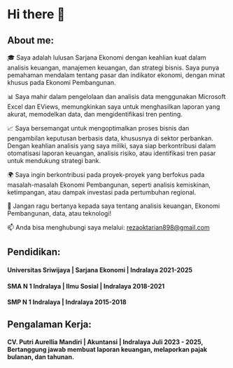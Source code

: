 # Hi there 👋
## About me:
🎓 Saya adalah lulusan Sarjana Ekonomi dengan keahlian kuat dalam analisis keuangan, manajemen keuangan, dan strategi bisnis. Saya punya pemahaman mendalam tentang pasar dan indikator ekonomi, dengan minat khusus pada Ekonomi Pembangunan.

📊 Saya mahir dalam pengelolaan dan analisis data menggunakan Microsoft Excel dan EViews, memungkinkan saya untuk menghasilkan laporan yang akurat, memodelkan data, dan mengidentifikasi tren penting.

📈 Saya bersemangat untuk mengoptimalkan proses bisnis dan pengambilan keputusan berbasis data, khususnya di sektor perbankan. Dengan keahlian analisis yang saya miliki, saya siap berkontribusi dalam otomatisasi laporan keuangan, analisis risiko, atau identifikasi tren pasar untuk mendukung strategi bank.

🌍 Saya ingin berkontribusi pada proyek-proyek yang berfokus pada masalah-masalah Ekonomi Pembangunan, seperti analisis kemiskinan, ketimpangan, atau dampak investasi pada pertumbuhan regional.

💬 Jangan ragu bertanya kepada saya tentang analisis keuangan, Ekonomi Pembangunan, data, atau teknologi!

📫 Anda bisa menghubungi saya melalui: rezaoktarian898@gmail.com

## Pendidikan:

#### Universitas Sriwijaya | Sarjana Ekonomi | Indralaya 2021-2025
#### SMA N 1 Indralaya | Ilmu Sosial | Indralaya 2018-2021
#### SMP N 1 Indralaya | Indralaya 2015-2018

## Pengalaman Kerja:
#### CV. Putri Aurellia Mandiri | Akuntansi | Indralaya Juli 2023 - 2025, Bertanggung jawab membuat laporan keuangan, melaporkan pajak bulanan, dan tahunan.

<!--
**RezaOktarian/RezaOktarian** is a ✨ _special_ ✨ repository because its `README.md` (this file) appears on your GitHub profile.

- 🔭 I’m currently working on ...
- 🌱 I’m currently learning ...
- 👯 I’m looking to collaborate on ...
- 🤔 I’m looking for help with ...
- 💬 Ask me about ...
- 📫 How to reach me: ...
- 😄 Pronouns: ...
- ⚡ Fun fact: ...
-->
